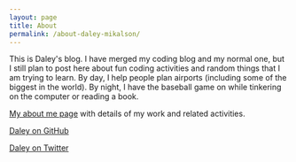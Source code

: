 ```yaml
---
layout: page
title: About
permalink: /about-daley-mikalson/
---
```


This is Daley's blog. I have merged my coding blog and my normal one, but I still plan to post here about fun coding activities and random things that I am trying to learn. By day, I help people plan airports (including some of the biggest in the world). By night, I have the baseball game on while tinkering on the computer or reading a book.

[My about me page](https://daleym.ca "My about me page") with details of my work and related activities.

[Daley on GitHub](https://github.com/lingwhatics "Daley on GitHub")

[Daley on Twitter](https://twitter.com/lingwhatics "Daley on Twitter")
